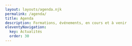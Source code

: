 ```yaml
---
layout: layouts/agenda.njk
permalink: /agenda/
title: Agenda
description: Formations, événements, en cours et à venir
eleventyNavigation:
  key: Actualités
  order: 30
---
```



